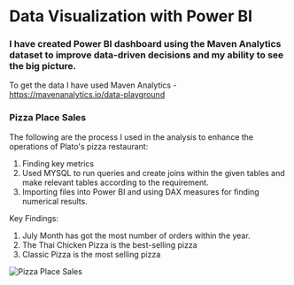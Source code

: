 # Data Visualization with Power BI
### I have created Power BI dashboard using the Maven Analytics dataset to improve data-driven decisions and my ability to see the big picture.

To get the data I have used Maven Analytics - https://mavenanalytics.io/data-playground 

### Pizza Place Sales

The following are the process I used in the analysis to enhance the operations of Plato's pizza restaurant:
1. Finding key metrics
2. Used MYSQL to run queries and create joins within the given tables and make relevant tables according to the requirement.
3. Importing files into Power BI and using DAX measures for finding numerical results.

Key Findings:
1. July Month has got the most number of orders within the year.
2. The Thai Chicken Pizza is the best-selling pizza
3. Classic Pizza is the most selling pizza


![Pizza Place Sales](https://user-images.githubusercontent.com/76152292/213352998-8dfa252c-60fb-4989-8ff7-f2984351b430.jpeg)
